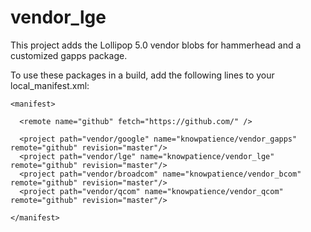 vendor_lge
==========

This project adds the Lollipop 5.0 vendor blobs for hammerhead and a customized gapps package. 

To use these packages in a build, add the following lines to your local_manifest.xml:

    <manifest>
  
      <remote name="github" fetch="https://github.com/" />
  
      <project path="vendor/google" name="knowpatience/vendor_gapps" remote="github" revision="master"/>
      <project path="vendor/lge" name="knowpatience/vendor_lge" remote="github" revision="master"/>
      <project path="vendor/broadcom" name="knowpatience/vendor_bcom" remote="github" revision="master"/>
      <project path="vendor/qcom" name="knowpatience/vendor_qcom" remote="github" revision="master"/>
  
    </manifest>
